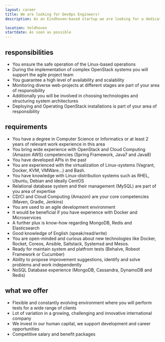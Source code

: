 ```yaml
---
layout: career
title: We are looking for DevOps Engineers!
description: As an Eindhoven-based startup we are looking for a dedicated and open-minded DevOps engineer. Our broad portfolio of software projects in an international work environment offer challenging and dynamic career opportunities. Your expertise and knowledge today, may be obsolete tomorrow. It’s important to keep up and staying curious for new technologies. We encourage you to further develop your skills in a dynamic and Agile environment, where quality and robustness of your deliverables are of key importance. You will be working in a flexible environment with a professional and highly motivated team, taking on responsibility for your contribution within the team. We are always looking for new talent, so check out our profiles and we assure you that a challenging and rewarding job in a dynamic environment is waiting for you. 

location: Veldhoven
startdate: As soon as possible
---
```

## responsibilities

- You ensure the safe operation of the Linux-based operations
- During the implementation of complex OpenStack systems you will support the agile project team
- You guarantee a high level of availability and scalability
- Monitoring diverse web-projects at different stages are part of your area of responsibility
- Additionally you will be involved in choosing technologies and structuring system architectures
- Deploying and Operating OpenStack installations is part of your area of responsibility

## requirements

- You have a degree in Computer Science or Informatics or at least 2 years of relevant work experience in this area
- You bring wide experience with OpenStack and Cloud Computing (Amazon AWS) competencies (Spring Framework, Java7 and Java8)
- You have developed APIs in the past
- You are experienced with the virtualization of Linux-systems (Vagrant, Docker, KVM, VMWare…) and Bash.
- You have knowledge with Linux-distribution systems such as RHEL, Ubuntu, Debian and ideally CentOS
- Relational database system and their management (MySQL) are part of you area of expertise
- CD/CI and Cloud Computing (Amazon) are your core competencies (Maven, Gradle, Jenkins)
- You are used to an agile development environment
- It would be beneficial if you have experience with Docker and Microservices
- A further plux is know-how regarding MongoDB, Redis and Elasticsearch
- Good knowledge of English (speak/read/write)
- You are open-minded and curious about new technologies like Docker, Rocket, Coreos, Ansible, Saltstack, Systemsd and Mesos.
- Ready for maintain system and platfrom tests (Behalve, Robeot Framework or Cucumber)
- Ability to propose improvement suggestions, identify and solve problems and work independently
- NoSQL Database experience (MongoDB, Cassandra, DynamoDB and Redis)

## what we offer

- Flexible and constantly evolving environment where you will perform tests for a wide range of clients
- Lot of variation in a growing, challenging and innovative international company
- We invest in our human capital, we support development and career opportunities
- Competitive salary and benefit packages 
